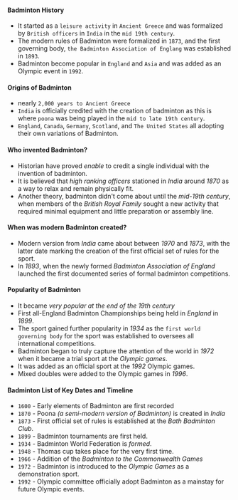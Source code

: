 #### Badminton History
- It started as a `leisure activity` in `Ancient Greece` and was formalized by `British officers` in `India` in the `mid 19th century`.
- The modern rules of Badminton were formalized in `1873`, and the first governing body, `the Badminton Association of Englang` was established in `1893`.
- Badminton become popular in `England` and `Asia` and was added as an Olympic event in `1992`.

#### Origins of Badminton
- nearly `2,000 years to Ancient Greece`
- `India` is officially credited with the creation of badminton as this is where `poona` was being played in the `mid to late 19th century`.
- `England`, `Canada`, `Germany`, `Scotland`, and `The United States` all adopting their own variations of Badminton.

#### Who invented Badminton?
- Historian have proved *enable* to credit a single individual with the invention of badminton.
- It is believed that *high ranking officers* stationed in *India* around *1870* as a way to relax and remain physically fit.
- Another theory, badminton didn't come about until the *mid-19th century*, when members of the *British Royal Family* sought a new activity that required minimal equipment and little preparation or assembly line.

#### When was modern Badminton created?
- Modern version from *India* came about between *1970* and *1873*, with the latter date marking the creation of the first official set of rules for the sport.
- In *1893*, when the newly formed *Badminton Association of England* launched the  first documented series of formal badminton competitions.

#### Popularity of Badminton
- It became *very popular at the end of the 19th century*
- First all-England Badminton Championships being held in *England* in *1899*.
- The sport gained further popularity in *1934* as the `first world governing body`  for the sport was established to oversees all international competitions.
- Badminton began to truly capture the attention of the world in *1972* when it became a trial sport at the *Olympic games*.
- It was added as an official sport at the *1992* Olympic games.
- Mixed doubles were added to the Olympic games in *1996*.

#### Badminton List of Key Dates and Timeline
- `1600` - Early elements of Badminton are first recorded
- `1870` - Poona *(a semi-modern version of Badminton)* is created in *India*
- `1873` - First official set of rules is established at the *Bath Badminton Club*.
- `1899` - Badminton tournaments are first held.
- `1934` - Badminton World Federation is *formed*.
- `1948` - Thomas cup takes place for the very first time.
- `1966` - Addition of the *Badminton to the Commonwealth Games*
- `1972` - Badminton is introduced to the *Olympic Games* as a demonstration sport.
- `1992` - Olympic committee officially adopt Badminton as a mainstay  for future Olympic events.
